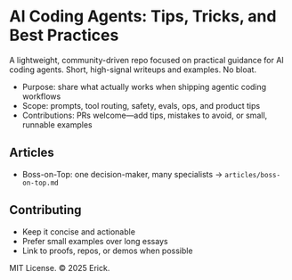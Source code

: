 # AI Coding Agents: Tips, Tricks, and Best Practices

A lightweight, community-driven repo focused on practical guidance for AI coding agents. Short, high-signal writeups and examples. No bloat.

- Purpose: share what actually works when shipping agentic coding workflows
- Scope: prompts, tool routing, safety, evals, ops, and product tips
- Contributions: PRs welcome—add tips, mistakes to avoid, or small, runnable examples

## Articles
- Boss-on-Top: one decision-maker, many specialists → `articles/boss-on-top.md`

## Contributing
- Keep it concise and actionable
- Prefer small examples over long essays
- Link to proofs, repos, or demos when possible

MIT License. © 2025 Erick.
